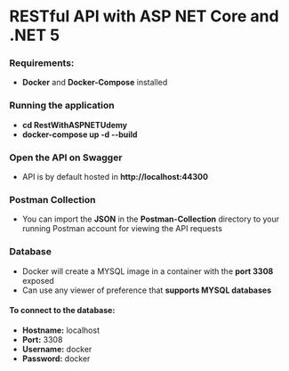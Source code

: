 # RESTful API with ASP NET Core and .NET 5 

### Requirements:
- **Docker** and **Docker-Compose** installed

### Running the application
- **cd RestWithASPNETUdemy**
- **docker-compose up -d --build**

### Open the API on Swagger
- API is by default hosted in **http://localhost:44300**


### Postman Collection
- You can import the **JSON** in the **Postman-Collection** directory to your running Postman account for viewing the API requests

### Database
- Docker will create a MYSQL image in a container with the **port 3308** exposed
- Can use any viewer of preference that **supports MYSQL databases**

#### To connect to the database:

- **Hostname:** localhost
- **Port:** 3308
- **Username:** docker
- **Password:** docker
